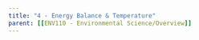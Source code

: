 ```yaml
---
title: "4 - Energy Balance & Temperature"
parent: [[ENV110 - Environmental Science/Overview]]
---
```

